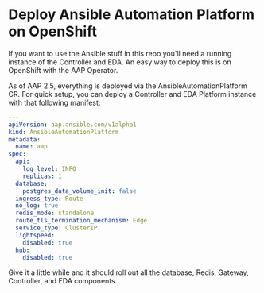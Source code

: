 # Deploy Ansible Automation Platform on OpenShift

If you want to use the Ansible stuff in this repo you'll need a running instance of the Controller and EDA.  An easy way to deploy this is on OpenShift with the AAP Operator.

As of AAP 2.5, everything is deployed via the AnsibleAutomationPlatform CR.  For quick setup, you can deploy a Controller and EDA Platform instance with that following manifest:

```yaml
---
apiVersion: aap.ansible.com/v1alpha1
kind: AnsibleAutomationPlatform
metadata:
  name: aap
spec:
  api:
    log_level: INFO
    replicas: 1
  database:
    postgres_data_volume_init: false
  ingress_type: Route
  no_log: true
  redis_mode: standalone
  route_tls_termination_mechanism: Edge
  service_type: ClusterIP
  lightspeed:
    disabled: true
  hub:
    disabled: true
```

Give it a little while and it should roll out all the database, Redis, Gateway, Controller, and EDA components.